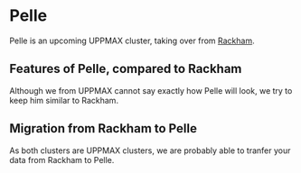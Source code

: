 # Pelle

Pelle is an upcoming UPPMAX cluster,
taking over from [Rackham](rackham.md).

## Features of Pelle, compared to Rackham

Although we from UPPMAX cannot say exactly how Pelle will look,
we try to keep him similar to Rackham.

## Migration from Rackham to Pelle

As both clusters are UPPMAX clusters,
we are probably able to tranfer your data from Rackham
to Pelle.